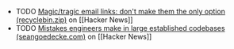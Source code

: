 - TODO [Magic/tragic email links: don't make them the only option (recyclebin.zip)](https://news.ycombinator.com/item?id=42627453) on [[Hacker News]]
- TODO [Mistakes engineers make in large established codebases (seangoedecke.com)](https://news.ycombinator.com/item?id=42627227) on [[Hacker News]]